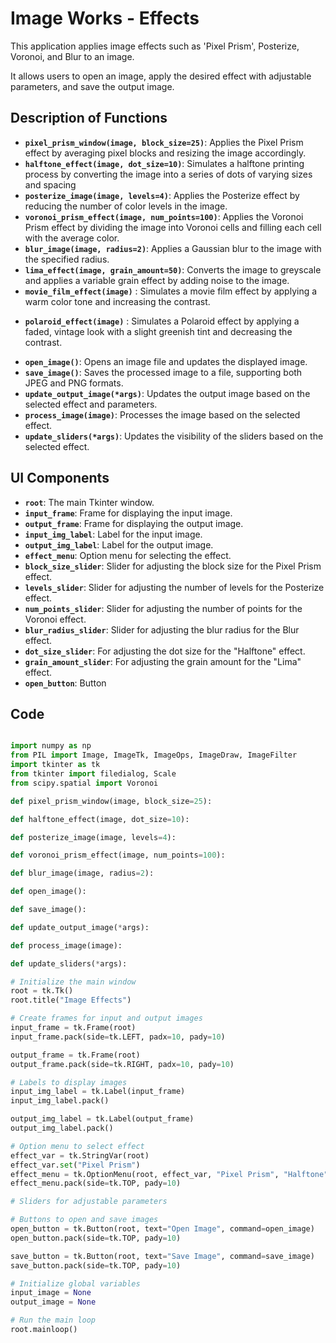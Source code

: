 # Image Works - Effects

This application applies image effects such as 'Pixel Prism', Posterize, Voronoi, and Blur to an image.

It allows users to open an image, apply the desired effect with adjustable parameters, and save the output image.

## Description of Functions

- **`pixel_prism_window(image, block_size=25)`**: Applies the Pixel Prism effect by averaging pixel blocks and resizing the image accordingly.
- **`halftone_effect(image, dot_size=10)`**: Simulates a halftone printing process by converting the image into a series of dots of varying sizes and spacing
- **`posterize_image(image, levels=4)`**: Applies the Posterize effect by reducing the number of color levels in the image.
- **`voronoi_prism_effect(image, num_points=100)`**: Applies the Voronoi Prism effect by dividing the image into Voronoi cells and filling each cell with the average color.
- **`blur_image(image, radius=2)`**: Applies a Gaussian blur to the image with the specified radius.
- **`lima_effect(image, grain_amount=50)`**: Converts the image to greyscale and applies a variable grain effect by adding noise to the image.
- **`movie_film_effect(image)`** : Simulates a movie film effect by applying a warm color tone and increasing the contrast.
* **`polaroid_effect(image)`** : Simulates a Polaroid effect by applying a faded, vintage look with a slight greenish tint and decreasing the contrast.
- **`open_image()`**: Opens an image file and updates the displayed image.
- **`save_image()`**: Saves the processed image to a file, supporting both JPEG and PNG formats.
- **`update_output_image(*args)`**: Updates the output image based on the selected effect and parameters.
- **`process_image(image)`**: Processes the image based on the selected effect.
- **`update_sliders(*args)`**: Updates the visibility of the sliders based on the selected effect.

## UI Components

- **`root`**: The main Tkinter window.
- **`input_frame`**: Frame for displaying the input image.
- **`output_frame`**: Frame for displaying the output image.
- **`input_img_label`**: Label for the input image.
- **`output_img_label`**: Label for the output image.
- **`effect_menu`**: Option menu for selecting the effect.
- **`block_size_slider`**: Slider for adjusting the block size for the Pixel Prism effect.
- **`levels_slider`**: Slider for adjusting the number of levels for the Posterize effect.
- **`num_points_slider`**: Slider for adjusting the number of points for the Voronoi effect.
- **`blur_radius_slider`**: Slider for adjusting the blur radius for the Blur effect.
- **`dot_size_slider`**: For adjusting the dot size for the "Halftone" effect.
- **`grain_amount_slider`**: For adjusting the grain amount for the "Lima" effect.
- **`open_button`**: Button

## Code

```python

import numpy as np
from PIL import Image, ImageTk, ImageOps, ImageDraw, ImageFilter
import tkinter as tk
from tkinter import filedialog, Scale
from scipy.spatial import Voronoi

def pixel_prism_window(image, block_size=25):

def halftone_effect(image, dot_size=10):

def posterize_image(image, levels=4):

def voronoi_prism_effect(image, num_points=100):

def blur_image(image, radius=2):

def open_image():

def save_image():

def update_output_image(*args):

def process_image(image):

def update_sliders(*args):

# Initialize the main window
root = tk.Tk()
root.title("Image Effects")

# Create frames for input and output images
input_frame = tk.Frame(root)
input_frame.pack(side=tk.LEFT, padx=10, pady=10)

output_frame = tk.Frame(root)
output_frame.pack(side=tk.RIGHT, padx=10, pady=10)

# Labels to display images
input_img_label = tk.Label(input_frame)
input_img_label.pack()

output_img_label = tk.Label(output_frame)
output_img_label.pack()

# Option menu to select effect
effect_var = tk.StringVar(root)
effect_var.set("Pixel Prism")
effect_menu = tk.OptionMenu(root, effect_var, "Pixel Prism", "Halftone", "Posterize", "Voronoi", "Blur", command=update_sliders)
effect_menu.pack(side=tk.TOP, pady=10)

# Sliders for adjustable parameters

# Buttons to open and save images
open_button = tk.Button(root, text="Open Image", command=open_image)
open_button.pack(side=tk.TOP, pady=10)

save_button = tk.Button(root, text="Save Image", command=save_image)
save_button.pack(side=tk.TOP, pady=10)

# Initialize global variables
input_image = None
output_image = None

# Run the main loop
root.mainloop()

```
